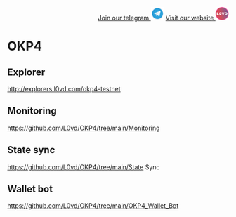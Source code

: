 <p style="font-size:14px" align="right">
<a href="https://t.me/L0vd_staking" target="_blank">Join our telegram <img src="https://raw.githubusercontent.com/L0vd/screenshots/main/Telegram_logo.png" width="30"/></a>
<a href="https://l0vd.com/" target="_blank">Visit our website <img src="https://raw.githubusercontent.com/L0vd/screenshots/main/L0vd.png" width="30"/></a>
</p>

# OKP4

## Explorer
http://explorers.l0vd.com/okp4-testnet

## Monitoring
https://github.com/L0vd/OKP4/tree/main/Monitoring

## State sync
https://github.com/L0vd/OKP4/tree/main/State Sync

## Wallet bot
https://github.com/L0vd/OKP4/tree/main/OKP4_Wallet_Bot
